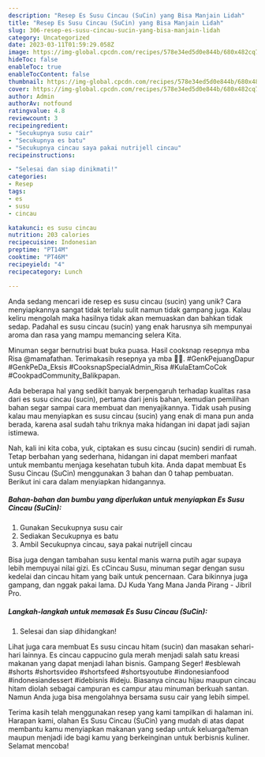 ```yaml
---
description: "Resep Es Susu Cincau (SuCin) yang Bisa Manjain Lidah"
title: "Resep Es Susu Cincau (SuCin) yang Bisa Manjain Lidah"
slug: 306-resep-es-susu-cincau-sucin-yang-bisa-manjain-lidah
category: Uncategorized
date: 2023-03-11T01:59:29.058Z
image: https://img-global.cpcdn.com/recipes/578e34ed5d0e844b/680x482cq70/es-susu-cincau-sucin-foto-resep-utama.jpg
hideToc: false
enableToc: true
enableTocContent: false
thumbnail: https://img-global.cpcdn.com/recipes/578e34ed5d0e844b/680x482cq70/es-susu-cincau-sucin-foto-resep-utama.jpg
cover: https://img-global.cpcdn.com/recipes/578e34ed5d0e844b/680x482cq70/es-susu-cincau-sucin-foto-resep-utama.jpg
author: Admin
authorAv: notfound
ratingvalue: 4.8
reviewcount: 3
recipeingredient:
- "Secukupnya susu cair"
- "Secukupnya es batu"
- "Secukupnya cincau saya pakai nutrijell cincau"
recipeinstructions:

- "Selesai dan siap dinikmati!"
categories:
- Resep
tags:
- es
- susu
- cincau

katakunci: es susu cincau 
nutrition: 203 calories
recipecuisine: Indonesian
preptime: "PT14M"
cooktime: "PT46M"
recipeyield: "4"
recipecategory: Lunch

---
```





Anda sedang mencari ide resep es susu cincau (sucin) yang unik? Cara menyiapkannya sangat tidak terlalu sulit namun tidak gampang juga. Kalau keliru mengolah maka hasilnya tidak akan memuaskan dan bahkan tidak sedap. Padahal es susu cincau (sucin) yang enak harusnya sih mempunyai aroma dan rasa yang mampu memancing selera Kita.





Minuman segar bernutrisi buat buka puasa. Hasil cooksnap resepnya mba Risa @mamafathan. Terimakasih resepnya ya mba 🤗😘. #GenkPejuangDapur #GenkPeDa_Eksis #CooksnapSpecialAdmin_Risa #KulaEtamCoCok #CookpadCommunity_Balikpapan.

Ada beberapa hal yang sedikit banyak berpengaruh terhadap kualitas rasa dari es susu cincau (sucin), pertama dari jenis bahan, kemudian pemilihan bahan segar sampai cara membuat dan menyajikannya. Tidak usah pusing kalau mau menyiapkan es susu cincau (sucin) yang enak di mana pun anda berada, karena asal sudah tahu triknya maka hidangan ini dapat jadi sajian istimewa.






Nah, kali ini kita coba, yuk, ciptakan es susu cincau (sucin) sendiri di rumah. Tetap berbahan yang sederhana, hidangan ini dapat memberi manfaat untuk membantu menjaga kesehatan tubuh kita. Anda dapat membuat Es Susu Cincau (SuCin) menggunakan 3 bahan dan 0 tahap pembuatan. Berikut ini cara dalam menyiapkan hidangannya.

<!--inarticleads1-->

##### Bahan-bahan dan bumbu yang diperlukan untuk menyiapkan Es Susu Cincau (SuCin):

1. Gunakan Secukupnya susu cair
1. Sediakan Secukupnya es batu
1. Ambil Secukupnya cincau, saya pakai nutrijell cincau


Bisa juga dengan tambahan susu kental manis warna putih agar supaya lebih mempuyai nilai gizi. Es cCincau Susu, minuman segar dengan susu kedelai dan cincau hitam yang baik untuk pencernaan. Cara bikinnya juga gampang, dan nggak pakai lama. DJ Kuda Yang Mana Janda Pirang - Jibril Pro. 

<!--inarticleads2-->

##### Langkah-langkah untuk memasak Es Susu Cincau (SuCin):


1. Selesai dan siap dihidangkan!

Lihat juga cara membuat Es susu cincau hitam (sucin) dan masakan sehari-hari lainnya. Es cincau cappucino gula merah menjadi salah satu kreasi makanan yang dapat menjadi lahan bisnis. Gampang Seger! #esblewah #shorts #shortsvideo #shortsfeed #shortsyoutube #indonesianfood #indonesiandessert #idebisnis #ideju. Biasanya cincau hijau maupun cincau hitam diolah sebagai campuran es campur atau minuman berkuah santan. Namun Anda juga bisa mengolahnya bersama susu cair yang lebih simpel. 

Terima kasih telah menggunakan resep yang kami tampilkan di halaman ini. Harapan kami, olahan Es Susu Cincau (SuCin) yang mudah di atas dapat membantu kamu menyiapkan makanan yang sedap untuk keluarga/teman maupun menjadi ide bagi kamu yang berkeinginan untuk berbisnis kuliner. Selamat mencoba!

